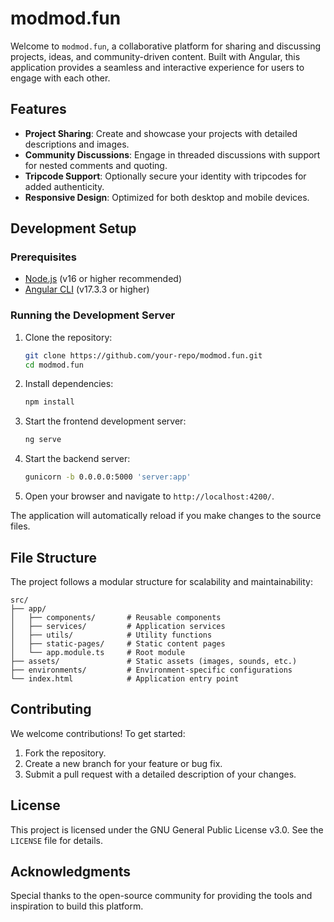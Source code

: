 # modmod.fun

Welcome to `modmod.fun`, a collaborative platform for sharing and discussing projects, ideas, and community-driven content. Built with Angular, this application provides a seamless and interactive experience for users to engage with each other.

## Features

- **Project Sharing**: Create and showcase your projects with detailed descriptions and images.
- **Community Discussions**: Engage in threaded discussions with support for nested comments and quoting.
- **Tripcode Support**: Optionally secure your identity with tripcodes for added authenticity.
- **Responsive Design**: Optimized for both desktop and mobile devices.

## Development Setup

### Prerequisites

- [Node.js](https://nodejs.org/) (v16 or higher recommended)
- [Angular CLI](https://angular.io/cli) (v17.3.3 or higher)

### Running the Development Server

1. Clone the repository:
   ```bash
   git clone https://github.com/your-repo/modmod.fun.git
   cd modmod.fun
   ```

2. Install dependencies:
   ```bash
   npm install
   ```

3. Start the  frontend development server:
   ```bash
   ng serve
   ```
   
4. Start the backend server:
   ```bash
   gunicorn -b 0.0.0.0:5000 'server:app'
   ```

4. Open your browser and navigate to `http://localhost:4200/`.

The application will automatically reload if you make changes to the source files.

## File Structure

The project follows a modular structure for scalability and maintainability:
```
src/
├── app/
│   ├── components/       # Reusable components
│   ├── services/         # Application services
│   ├── utils/            # Utility functions
│   ├── static-pages/     # Static content pages
│   └── app.module.ts     # Root module
├── assets/               # Static assets (images, sounds, etc.)
├── environments/         # Environment-specific configurations
└── index.html            # Application entry point
```

## Contributing

We welcome contributions! To get started:
1. Fork the repository.
2. Create a new branch for your feature or bug fix.
3. Submit a pull request with a detailed description of your changes.

## License

This project is licensed under the GNU General Public License v3.0. See the `LICENSE` file for details.

## Acknowledgments

Special thanks to the open-source community for providing the tools and inspiration to build this platform.
